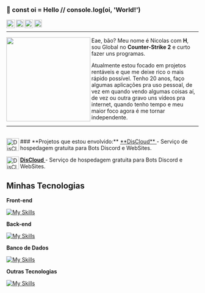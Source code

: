 ### 👋 **const** oi = Hello // console.log(oi, 'World!')

<a target="_blank" href="https://www.youtube.com/nickzin">
  <img align="left" alt="LinkdeIN" width="22px" src="https://logodownload.org/wp-content/uploads/2014/10/youtube-logo-5-2.png" />
</a>
<a target="_blank" style="color: white" href="https://www.instagram.com/nicholas_nasc">
  <img align="left" alt="Instagram" width="20px" src="https://upload.wikimedia.org/wikipedia/commons/thumb/a/a5/Instagram_icon.png/640px-Instagram_icon.png" />
</a>
<a target="_blank" style="color: white" href="https://discord.com/invite/rktxF6hgYg">
  <img align="left" alt="Discord" width="22px" src="https://logodownload.org/wp-content/uploads/2017/11/discord-logo-2-1.png" />
</a>
<a target="_blank" style="color: white" href="mailto:nickolaspessoalnasc@gmail.com">
  <img align="left" alt="Gmail" width="20px" src="https://logodownload.org/wp-content/uploads/2018/03/gmail-logo-16.png" />
</a>

</br>

---
<img align="left" height="220" src="https://ipfs.bluemove.net/uploads/cdn-image/bafybeic4mffprnutkplnr3ohwybvvfbrnq6nddde6qpnhzmacx6ipy6btm-266.png"/>

Eae, bão? Meu nome é Nicolas com **H**, sou Global no **Counter-Strike 2** e curto fazer uns programas.

Atualmente estou focado em projetos rentáveis e que me deixe rico o mais rápido possível. Tenho 20 anos, faço algumas aplicações pra uso pessoal, de vez em quando vendo algumas coisas aí, de vez ou outra gravo uns vídeos pra internet, quando tenho tempo e meu maior foco agora é me tornar independente.

---
</br>
### **Projetos que estou envolvido:**
<a target="_blank" href="https://discloud.app">**DisCloud** 
  <img align="left" alt="DisCloud-Logo" width="33px" src="https://avatars2.githubusercontent.com/u/52298750?s=200&v=4"/>
</a> - Serviço de hospedagem gratuita para Bots Discord e WebSites.

<a target="_blank" href="https://discloud.app">**DisCloud** 
  <img align="left" alt="DisCloud-Logo" width="33px" src="https://avatars2.githubusercontent.com/u/52298750?s=200&v=4"/>
</a> - Serviço de hospedagem gratuita para Bots Discord e WebSites.

## Minhas Tecnologias

**Front-end**

[![My Skills](https://skillicons.dev/icons?i=svelte,react,nextjs,angular,html,css,bootstrap,js,vuejs)](https://nickolas.discloud.app/)

**Back-end**

[![My Skills](https://skillicons.dev/icons?i=php)](https://nickolas.discloud.app/)

**Banco de Dados**

[![My Skills](https://skillicons.dev/icons?i=mongodb,mysql,nosql)](https://nickolas.discloud.app/)

**Outras Tecnologias**

[![My Skills](https://skillicons.dev/icons?i=docker,figma,git,redis,java,python)](https://nickolas.discloud.app/)


